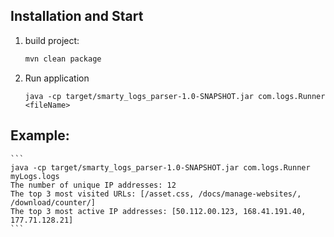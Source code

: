 ## Installation and Start

1. build project:
    ```bash
    mvn clean package
    ```
4. Run application 
    ```
    java -cp target/smarty_logs_parser-1.0-SNAPSHOT.jar com.logs.Runner <fileName>
    ```
## Example:
    ```
    java -cp target/smarty_logs_parser-1.0-SNAPSHOT.jar com.logs.Runner myLogs.logs
    The number of unique IP addresses: 12
    The top 3 most visited URLs: [/asset.css, /docs/manage-websites/, /download/counter/]
    The top 3 most active IP addresses: [50.112.00.123, 168.41.191.40, 177.71.128.21]
    ```